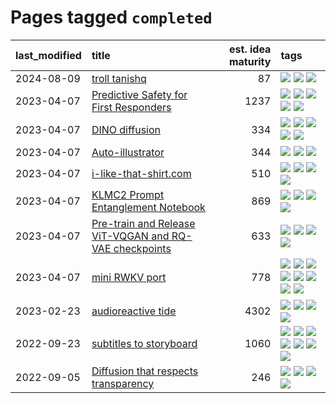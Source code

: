 # Pages tagged `completed`

|last_modified|title|est. idea maturity|tags
|:---|:---|---:|:---|
|2024-08-09|[troll tanishq](../troll_tanishq.md)|87|[![](https://img.shields.io/badge/tag-completed-4072a1)](../tags/completed.md) [![](https://img.shields.io/badge/tag-eleuther-3b18a)](../tags/eleuther.md) [![](https://img.shields.io/badge/tag-trash-957448)](../tags/trash.md)|
|2023-04-07|[Predictive Safety for First Responders](../safety-officer.md)|1237|[![](https://img.shields.io/badge/tag-completed-4072a1)](../tags/completed.md) [![](https://img.shields.io/badge/tag-dataset-4d5a4)](../tags/dataset.md) [![](https://img.shields.io/badge/tag-publication-98b52b)](../tags/publication.md) [![](https://img.shields.io/badge/tag-publicgood-be4650)](../tags/publicgood.md) [![](https://img.shields.io/badge/tag-wip-97a75e)](../tags/wip.md)|
|2023-04-07|[DINO diffusion](../DINO-diffusion.md)|334|[![](https://img.shields.io/badge/tag-completed-4072a1)](../tags/completed.md) [![](https://img.shields.io/badge/tag-experimental-7c795e)](../tags/experimental.md) [![](https://img.shields.io/badge/tag-nerf-297b32)](../tags/nerf.md) [![](https://img.shields.io/badge/tag-tooling-abf295)](../tags/tooling.md) [![](https://img.shields.io/badge/tag-wip-97a75e)](../tags/wip.md)|
|2023-04-07|[Auto-illustrator](../auto-illustrator.md)|344|[![](https://img.shields.io/badge/tag-completed-4072a1)](../tags/completed.md) [![](https://img.shields.io/badge/tag-prompting-e6ab9)](../tags/prompting.md) [![](https://img.shields.io/badge/tag-tooling-abf295)](../tags/tooling.md)|
|2023-04-07|[i-like-that-shirt.com](../ilikethatshirt.com.md)|510|[![](https://img.shields.io/badge/tag-accessibility-cdef47)](../tags/accessibility.md) [![](https://img.shields.io/badge/tag-completed-4072a1)](../tags/completed.md) [![](https://img.shields.io/badge/tag-publicgood-be4650)](../tags/publicgood.md) [![](https://img.shields.io/badge/tag-tooling-abf295)](../tags/tooling.md)|
|2023-04-07|[KLMC2 Prompt Entanglement Notebook](../klmc2-prompt-entanglement.md)|869|[![](https://img.shields.io/badge/tag-completed-4072a1)](../tags/completed.md) [![](https://img.shields.io/badge/tag-notebook-3a9a4f)](../tags/notebook.md) [![](https://img.shields.io/badge/tag-prompting-e6ab9)](../tags/prompting.md) [![](https://img.shields.io/badge/tag-tooling-abf295)](../tags/tooling.md)|
|2023-04-07|[Pre-train and Release ViT-VQGAN and RQ-VAE checkpoints](../pretrained_vit-vqgan_checkpoints.md)|633|[![](https://img.shields.io/badge/tag-completed-4072a1)](../tags/completed.md) [![](https://img.shields.io/badge/tag-dataset-4d5a4)](../tags/dataset.md) [![](https://img.shields.io/badge/tag-prompting-e6ab9)](../tags/prompting.md) [![](https://img.shields.io/badge/tag-tooling-abf295)](../tags/tooling.md)|
|2023-04-07|[mini RWKV port](../rust_rwkv.md)|778|[![](https://img.shields.io/badge/tag-RNN-50c04b)](../tags/RNN.md) [![](https://img.shields.io/badge/tag-completed-4072a1)](../tags/completed.md) [![](https://img.shields.io/badge/tag-experimental-7c795e)](../tags/experimental.md) [![](https://img.shields.io/badge/tag-ggml-95bed6)](../tags/ggml.md) [![](https://img.shields.io/badge/tag-mobilenet-1743a)](../tags/mobilenet.md) [![](https://img.shields.io/badge/tag-model_compression-c92725)](../tags/model_compression.md) [![](https://img.shields.io/badge/tag-tooling-abf295)](../tags/tooling.md) [![](https://img.shields.io/badge/tag-wip-97a75e)](../tags/wip.md)|
|2023-02-23|[audioreactive tide](../audioreactive_tide.md)|4302|[![](https://img.shields.io/badge/tag-animation-b08442)](../tags/animation.md) [![](https://img.shields.io/badge/tag-completed-4072a1)](../tags/completed.md) [![](https://img.shields.io/badge/tag-experimental-7c795e)](../tags/experimental.md) [![](https://img.shields.io/badge/tag-publication-98b52b)](../tags/publication.md)|
|2022-09-23|[subtitles to storyboard](../subtitles-to-storyboard.md)|1060|[![](https://img.shields.io/badge/tag-accessibility-cdef47)](../tags/accessibility.md) [![](https://img.shields.io/badge/tag-animation-b08442)](../tags/animation.md) [![](https://img.shields.io/badge/tag-completed-4072a1)](../tags/completed.md) [![](https://img.shields.io/badge/tag-open_source-deeba9)](../tags/open_source.md) [![](https://img.shields.io/badge/tag-prompting-e6ab9)](../tags/prompting.md) [![](https://img.shields.io/badge/tag-tooling-abf295)](../tags/tooling.md) [![](https://img.shields.io/badge/tag-wip-97a75e)](../tags/wip.md)|
|2022-09-05|[Diffusion that respects transparency](../diffusion-that-respects-transparency.md)|246|[![](https://img.shields.io/badge/tag-completed-4072a1)](../tags/completed.md) [![](https://img.shields.io/badge/tag-diffusion-e2ec85)](../tags/diffusion.md) [![](https://img.shields.io/badge/tag-image_processing-8b768)](../tags/image_processing.md) [![](https://img.shields.io/badge/tag-transparency-3c3258)](../tags/transparency.md)|
